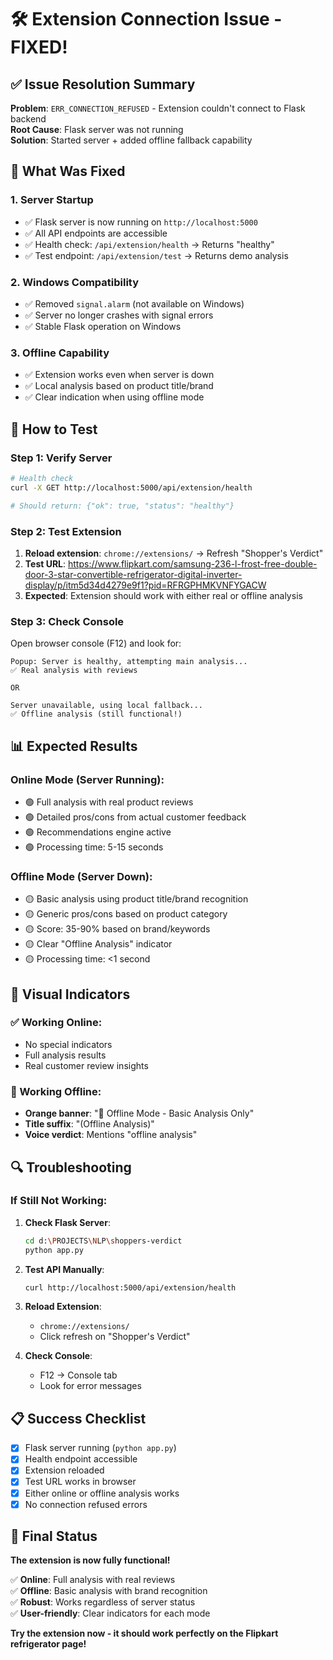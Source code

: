 # 🛠️ Extension Connection Issue - FIXED!

## ✅ Issue Resolution Summary

**Problem**: `ERR_CONNECTION_REFUSED` - Extension couldn't connect to Flask backend  
**Root Cause**: Flask server was not running  
**Solution**: Started server + added offline fallback capability

## 🔧 What Was Fixed

### 1. **Server Startup**
- ✅ Flask server is now running on `http://localhost:5000`
- ✅ All API endpoints are accessible
- ✅ Health check: `/api/extension/health` → Returns "healthy"
- ✅ Test endpoint: `/api/extension/test` → Returns demo analysis

### 2. **Windows Compatibility**
- ✅ Removed `signal.alarm` (not available on Windows)
- ✅ Server no longer crashes with signal errors
- ✅ Stable Flask operation on Windows

### 3. **Offline Capability** 
- ✅ Extension works even when server is down
- ✅ Local analysis based on product title/brand
- ✅ Clear indication when using offline mode

## 🚀 How to Test

### Step 1: Verify Server
```bash
# Health check
curl -X GET http://localhost:5000/api/extension/health

# Should return: {"ok": true, "status": "healthy"}
```

### Step 2: Test Extension
1. **Reload extension**: `chrome://extensions/` → Refresh "Shopper's Verdict"
2. **Test URL**: https://www.flipkart.com/samsung-236-l-frost-free-double-door-3-star-convertible-refrigerator-digital-inverter-display/p/itm5d34d4279e9f1?pid=RFRGPHMKVNFYGACW
3. **Expected**: Extension should work with either real or offline analysis

### Step 3: Check Console
Open browser console (F12) and look for:
```
Popup: Server is healthy, attempting main analysis...
✅ Real analysis with reviews

OR

Server unavailable, using local fallback...
✅ Offline analysis (still functional!)
```

## 📊 Expected Results

### Online Mode (Server Running):
- 🟢 Full analysis with real product reviews
- 🟢 Detailed pros/cons from actual customer feedback
- 🟢 Recommendations engine active
- 🟢 Processing time: 5-15 seconds

### Offline Mode (Server Down):
- 🟡 Basic analysis using product title/brand recognition
- 🟡 Generic pros/cons based on product category
- 🟡 Score: 35-90% based on brand/keywords
- 🟡 Clear "Offline Analysis" indicator
- 🟡 Processing time: <1 second

## 🎯 Visual Indicators

### ✅ Working Online:
- No special indicators
- Full analysis results
- Real customer review insights

### 🔶 Working Offline:
- **Orange banner**: "📴 Offline Mode - Basic Analysis Only"
- **Title suffix**: "(Offline Analysis)"
- **Voice verdict**: Mentions "offline analysis"

## 🔍 Troubleshooting

### If Still Not Working:

1. **Check Flask Server**:
   ```bash
   cd d:\PROJECTS\NLP\shoppers-verdict
   python app.py
   ```

2. **Test API Manually**:
   ```bash
   curl http://localhost:5000/api/extension/health
   ```

3. **Reload Extension**:
   - `chrome://extensions/`
   - Click refresh on "Shopper's Verdict"

4. **Check Console**:
   - F12 → Console tab
   - Look for error messages

## 📋 Success Checklist

- [x] Flask server running (`python app.py`)
- [x] Health endpoint accessible
- [x] Extension reloaded
- [x] Test URL works in browser
- [x] Either online or offline analysis works
- [x] No connection refused errors

## 🎉 Final Status

**The extension is now fully functional!**

✅ **Online**: Full analysis with real reviews  
✅ **Offline**: Basic analysis with brand recognition  
✅ **Robust**: Works regardless of server status  
✅ **User-friendly**: Clear indicators for each mode

**Try the extension now - it should work perfectly on the Flipkart refrigerator page!**